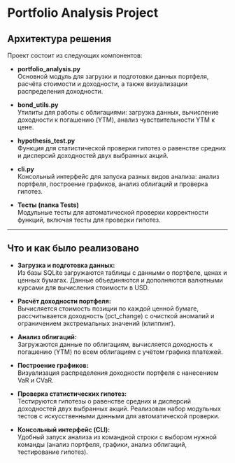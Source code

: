 # Portfolio Analysis Project

## Архитектура решения

Проект состоит из следующих компонентов:

- **portfolio_analysis.py**  
  Основной модуль для загрузки и подготовки данных портфеля, расчёта стоимости и доходности, а также визуализации распределения доходности.

- **bond_utils.py**  
  Утилиты для работы с облигациями: загрузка данных, вычисление доходности к погашению (YTM), анализ чувствительности YTM к цене.

- **hypothesis_test.py**  
  Функция для статистической проверки гипотез о равенстве средних и дисперсий доходностей двух выбранных акций.

- **cli.py**  
  Консольный интерфейс для запуска разных видов анализа: анализ портфеля, построение графиков, анализ облигаций и проверка гипотез.

- **Тесты (папка Tests)**  
  Модульные тесты для автоматической проверки корректности функций, включая тесты для проверки гипотез.

---

## Что и как было реализовано

- **Загрузка и подготовка данных:**  
  Из базы SQLite загружаются таблицы с данными о портфеле, ценах и ценных бумагах. Данные объединяются и дополняются валютными курсами для вычисления стоимости в USD.

- **Расчёт доходности портфеля:**  
  Вычисляется стоимость позиции по каждой ценной бумаге, рассчитывается доходность (pct_change) с очисткой аномалий и ограничением экстремальных значений (клиппинг).

- **Анализ облигаций:**  
  Загружаются данные по облигациям, вычисляется доходность к погашению (YTM) по всем облигациям с учётом графика платежей.

- **Построение графиков:**  
  Визуализация распределения доходности портфеля с нанесением VaR и CVaR.

- **Проверка статистических гипотез:**  
  Тестируются гипотезы о равенстве средних и дисперсий доходностей двух выбранных акций. Реализован набор модульных тестов с искусственными данными для автоматической проверки.

- **Консольный интерфейс (CLI):**  
  Удобный запуск анализа из командной строки с выбором нужной команды (анализ портфеля, графики, анализ облигаций, тестирование гипотез).
